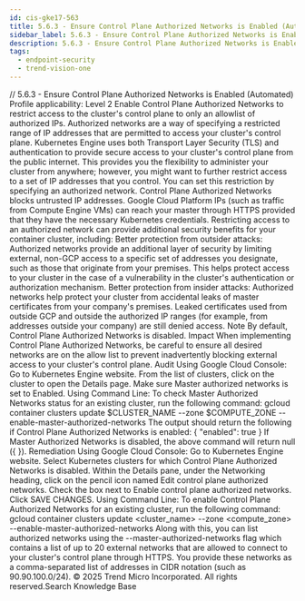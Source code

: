```yaml
---
id: cis-gke17-563
title: 5.6.3 - Ensure Control Plane Authorized Networks is Enabled (Automated)
sidebar_label: 5.6.3 - Ensure Control Plane Authorized Networks is Enabled (Automated)
description: 5.6.3 - Ensure Control Plane Authorized Networks is Enabled (Automated)
tags:
  - endpoint-security
  - trend-vision-one
---
```


/*<![CDATA[*/ $('#title').html($('meta[name=map-description]').attr('content')); /*]]>*/ 5.6.3 - Ensure Control Plane Authorized Networks is Enabled (Automated) Profile applicability: Level 2 Enable Control Plane Authorized Networks to restrict access to the cluster's control plane to only an allowlist of authorized IPs. Authorized networks are a way of specifying a restricted range of IP addresses that are permitted to access your cluster's control plane. Kubernetes Engine uses both Transport Layer Security (TLS) and authentication to provide secure access to your cluster's control plane from the public internet. This provides you the flexibility to administer your cluster from anywhere; however, you might want to further restrict access to a set of IP addresses that you control. You can set this restriction by specifying an authorized network. Control Plane Authorized Networks blocks untrusted IP addresses. Google Cloud Platform IPs (such as traffic from Compute Engine VMs) can reach your master through HTTPS provided that they have the necessary Kubernetes credentials. Restricting access to an authorized network can provide additional security benefits for your container cluster, including: Better protection from outsider attacks: Authorized networks provide an additional layer of security by limiting external, non-GCP access to a specific set of addresses you designate, such as those that originate from your premises. This helps protect access to your cluster in the case of a vulnerability in the cluster's authentication or authorization mechanism. Better protection from insider attacks: Authorized networks help protect your cluster from accidental leaks of master certificates from your company's premises. Leaked certificates used from outside GCP and outside the authorized IP ranges (for example, from addresses outside your company) are still denied access. Note By default, Control Plane Authorized Networks is disabled. Impact When implementing Control Plane Authorized Networks, be careful to ensure all desired networks are on the allow list to prevent inadvertently blocking external access to your cluster's control plane. Audit Using Google Cloud Console: Go to Kubernetes Engine website. From the list of clusters, click on the cluster to open the Details page. Make sure Master authorized networks is set to Enabled. Using Command Line: To check Master Authorized Networks status for an existing cluster, run the following command: gcloud container clusters update $CLUSTER_NAME --zone $COMPUTE_ZONE --enable-master-authorized-networks The output should return the following if Control Plane Authorized Networks is enabled: { "enabled": true } If Master Authorized Networks is disabled, the above command will return null ({ }). Remediation Using Google Cloud Console: Go to Kubernetes Engine website. Select Kubernetes clusters for which Control Plane Authorized Networks is disabled. Within the Details pane, under the Networking heading, click on the pencil icon named Edit control plane authorized networks. Check the box next to Enable control plane authorized networks. Click SAVE CHANGES. Using Command Line: To enable Control Plane Authorized Networks for an existing cluster, run the following command: gcloud container clusters update <cluster_name> --zone <compute_zone> --enable-master-authorized-networks Along with this, you can list authorized networks using the --master-authorized-networks flag which contains a list of up to 20 external networks that are allowed to connect to your cluster's control plane through HTTPS. You provide these networks as a comma-separated list of addresses in CIDR notation (such as 90.90.100.0/24). © 2025 Trend Micro Incorporated. All rights reserved.Search Knowledge Base
